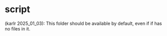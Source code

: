 # script

(karlr 2025_01_03): This folder should be available by default, even if if has no files in it.

